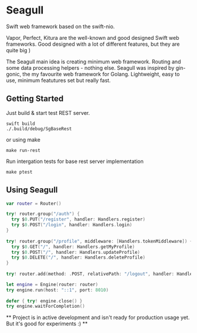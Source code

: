 # Seagull

Swift web framework based on the swift-nio.

Vapor, Perfect, Kitura are the well-known and good designed Swift web frameworks. Good designed with a lot of different features, but they are quite big ) 

The Seagull main idea is creating minimum web framework. Routing and some data processing helpers - nothing else. Seagull was inspired by gin-gonic, the my favourite web framework for Golang. Lightweight, easy to use, minimum featutures set but really fast.

## Getting Started

Just build & start test REST server.
```
swift build
./.build/debug/SgBaseRest
```
or using make
```
make run-rest 
```

Run intergation tests for base rest server implementation
```
make ptest
```

## Using Seagull

```swift
var router = Router()

try! router.group("/auth") {
  try $0.PUT("/register", handler: Handlers.register)
  try $0.POST("/login", handler: Handlers.login)
}
    
try! router.group("/profile", middleware: [Handlers.tokenMiddleware]) {
  try $0.GET("/", handler: Handlers.getMyProfile)
  try $0.POST("/", handler: Handlers.updateProfile)
  try $0.DELETE("/", handler: Handlers.deleteProfile)
}
    
try! router.add(method: .POST, relativePath: "/logout", handler: Handlers.logout, middleware: [Handlers.tokenMiddleware])

let engine = Engine(router: router)
try engine.run(host: "::1", port: 8010)
    
defer { try! engine.close() }
try engine.waitForCompletion()
```

** Project is in active development and isn't ready for production usage yet. But it's good for experiments :) **
